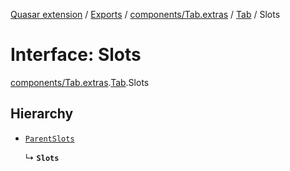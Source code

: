 [Quasar extension](../index.md) / [Exports](../modules.md) / [components/Tab.extras](../modules/components_Tab_extras.md) / [Tab](../modules/components_Tab_extras.Tab.md) / Slots

# Interface: Slots

[components/Tab.extras](../modules/components_Tab_extras.md).[Tab](../modules/components_Tab_extras.Tab.md).Slots

## Hierarchy

- [`ParentSlots`](components_Tab_extras.Tab.ParentSlots.md)

  ↳ **`Slots`**
